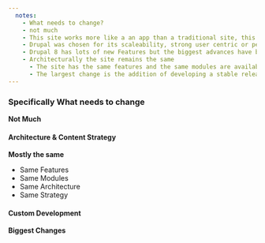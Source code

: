 ```yaml
---
  notes:
    - What needs to change?
    - not much
    - This site works more like a an app than a traditional site, this means we have slightly different expectations when choosing a Framework.
    - Drupal was chosen for its scaleability, strong user centric or permissions based content model, high quality contrib space, and familiarity. As I said before I have been doing drupal professionally for close to 10 years, so I am very familiar with the project, community, and workflow. However, I am constantly looking into other technology and I have built things with other tech when Drupal isn't the best choice, so this isn't a statement coming from the island.
    - Drupal 8 has lots of new Features but the biggest advances have been in underlying architecture (with the content/config entity system) and development workflow (with the switch to Semantic Versioning).
    - Architecturally the site remains the same
      - The site has the same features and the same modules are available to provide us with the same architecture and content strategy.
      - The largest change is the addition of developing a stable release for whatever we use for the response saving.
---
```


### Specifically What needs to change

**Not Much**

#### Architecture & Content Strategy

**Mostly the same**

 - Same Features
 - Same Modules
 - Same Architecture
 - Same Strategy

#### Custom Development

**Biggest Changes**
